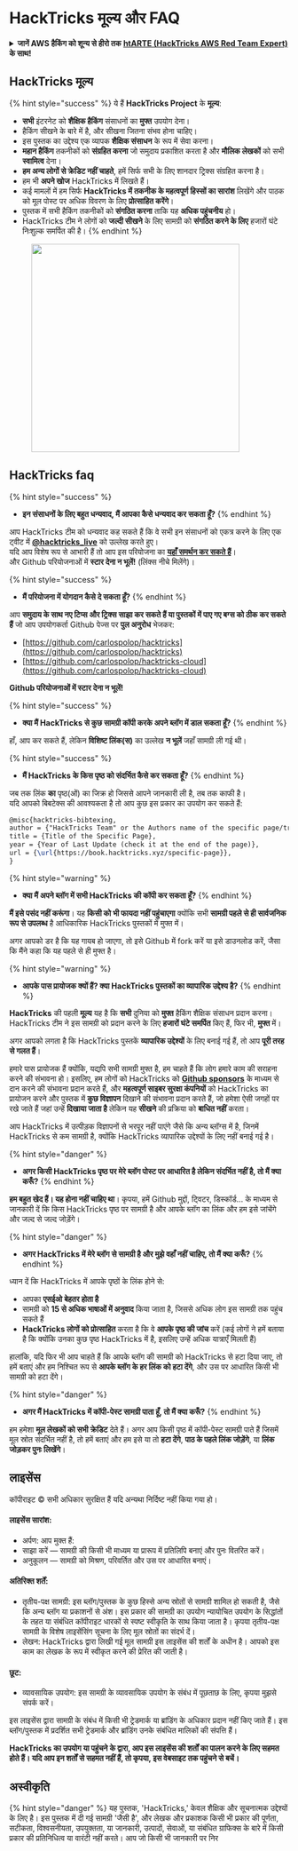 # HackTricks मूल्य और FAQ

<details>

<summary><strong>जानें AWS हैकिंग को शून्य से हीरो तक</strong> <a href="https://training.hacktricks.xyz/courses/arte"><strong>htARTE (HackTricks AWS Red Team Expert)</strong></a><strong> के साथ!</strong></summary>

HackTricks का समर्थन करने के अन्य तरीके:

* अगर आप चाहते हैं कि आपकी **कंपनी HackTricks में विज्ञापित हो** या **HackTricks को PDF में डाउनलोड करें** तो [**सब्सक्रिप्शन प्लान्स देखें**](https://github.com/sponsors/carlospolop)!
* [**आधिकारिक PEASS और HackTricks स्वैग**](https://peass.creator-spring.com) प्राप्त करें
* हमारे विशेष [**NFTs**](https://opensea.io/collection/the-peass-family) कलेक्शन, [**The PEASS Family**](https://opensea.io/collection/the-peass-family) खोजें
* **शामिल हों** 💬 [**डिस्कॉर्ड समूह**](https://discord.gg/hRep4RUj7f) या [**टेलीग्राम समूह**](https://t.me/peass) या हमें **ट्विटर** 🐦 [**@carlospolopm**](https://twitter.com/hacktricks\_live)** पर फॉलो** करें।
* **अपने हैकिंग ट्रिक्स साझा करें** द्वारा PRs सबमिट करके [**HackTricks**](https://github.com/carlospolop/hacktricks) और [**HackTricks Cloud**](https://github.com/carlospolop/hacktricks-cloud) github repos में।

</details>

## HackTricks मूल्य

{% hint style="success" %}
ये हैं **HackTricks Project** के **मूल्य**:

* **सभी** इंटरनेट को **शैक्षिक हैकिंग** संसाधनों का **मुफ्त** उपयोग देना।
* हैकिंग सीखने के बारे में है, और सीखना जितना संभव होना चाहिए।
* इस पुस्तक का उद्देश्य एक व्यापक **शैक्षिक संसाधन** के रूप में सेवा करना।
* **महान हैकिंग** तकनीकों को **संग्रहित करना** जो समुदाय प्रकाशित करता है और **मौलिक लेखकों** को सभी **स्वामित्व** देना।
* **हम अन्य लोगों से क्रेडिट नहीं चाहते**, हमें सिर्फ सभी के लिए शानदार ट्रिक्स संग्रहित करना है।
* हम भी **अपने खोज** HackTricks में लिखते हैं।
* कई मामलों में हम सिर्फ **HackTricks में तकनीक के महत्वपूर्ण हिस्सों का सारांश** लिखेंगे और पाठक को मूल पोस्ट पर अधिक विवरण के लिए **प्रोत्साहित करेंगे**।
* पुस्तक में सभी हैकिंग तकनीकों को **संगठित करना** ताकि यह **अधिक पहुंचनीय** हो।
* HackTricks टीम ने लोगों को **जल्दी सीखने** के लिए सामग्री को **संगठित करने के लिए** हजारों घंटे निःशुल्क समर्पित की है।
{% endhint %}

<figure><img src="../.gitbook/assets/hack tricks gif.gif" alt="" width="375"><figcaption></figcaption></figure>

## HackTricks faq

{% hint style="success" %}
* **इन संसाधनों के लिए बहुत धन्यवाद, मैं आपका कैसे धन्यवाद कर सकता हूँ?**
{% endhint %}

आप HackTricks टीम को धन्यवाद कह सकते हैं कि वे सभी इन संसाधनों को एकत्र करने के लिए एक ट्वीट में [**@hacktricks\_live**](https://twitter.com/hacktricks\_live) को उल्लेख करते हुए।\
यदि आप विशेष रूप से आभारी हैं तो आप इस परियोजना का [**यहाँ समर्थन कर सकते हैं**](https://github.com/sponsors/carlospolop)।\
और Github परियोजनाओं में **स्टार देना न भूलें!** (लिंक्स नीचे मिलेंगे)।

{% hint style="success" %}
* **मैं परियोजना में योगदान कैसे दे सकता हूँ?**
{% endhint %}

आप **समुदाय के साथ नए टिप्स और ट्रिक्स साझा कर सकते हैं या पुस्तकों में पाए गए बग्स को ठीक कर सकते हैं** जो आप उपयोगकर्ता Github पेज्स पर **पुल अनुरोध** भेजकर:

* [https://github.com/carlospolop/hacktricks](https://github.com/carlospolop/hacktricks)
* [https://github.com/carlospolop/hacktricks-cloud](https://github.com/carlospolop/hacktricks-cloud)

**Github परियोजनाओं में स्टार देना न भूलें!**

{% hint style="success" %}
* **क्या मैं HackTricks से कुछ सामग्री कॉपी करके अपने ब्लॉग में डाल सकता हूँ?**
{% endhint %}

हाँ, आप कर सकते हैं, लेकिन **विशिष्ट लिंक(स)** का उल्लेख **न भूलें** जहाँ सामग्री ली गई थी।

{% hint style="success" %}
* **मैं HackTricks के किस पृष्ठ को संदर्भित कैसे कर सकता हूँ?**
{% endhint %}

जब तक लिंक **का** पृष्ठ(ओं) का जिक्र हो जिससे आपने जानकारी ली है, तब तक काफी है।\
यदि आपको बिबटेक्स की आवश्यकता है तो आप कुछ इस प्रकार का उपयोग कर सकते हैं:
```latex
@misc{hacktricks-bibtexing,
author = {"HackTricks Team" or the Authors name of the specific page/trick},
title = {Title of the Specific Page},
year = {Year of Last Update (check it at the end of the page)},
url = {\url{https://book.hacktricks.xyz/specific-page}},
}
```
{% hint style="warning" %}
* **क्या मैं अपने ब्लॉग में सभी HackTricks की कॉपी कर सकता हूँ?**
{% endhint %}

**मैं इसे पसंद नहीं करूंगा**। यह **किसी को भी फायदा नहीं पहुंचाएगा** क्योंकि सभी **सामग्री पहले से ही सार्वजनिक रूप से उपलब्ध** है आधिकारिक HackTricks पुस्तकों में मुफ्त में।

अगर आपको डर है कि यह गायब हो जाएगा, तो इसे Github में fork करें या इसे डाउनलोड करें, जैसा कि मैंने कहा कि यह पहले से ही मुफ्त है।

{% hint style="warning" %}
* **आपके पास प्रायोजक क्यों हैं? क्या HackTricks पुस्तकों का व्यापारिक उद्देश्य है?**
{% endhint %}

**HackTricks** की पहली **मूल्य** यह है कि **सभी** दुनिया को **मुफ्त** हैकिंग शैक्षिक संसाधन प्रदान करना। HackTricks टीम ने इस सामग्री को प्रदान करने के लिए **हजारों घंटे समर्पित** किए हैं, फिर भी, **मुफ्त** में।

अगर आपको लगता है कि HackTricks पुस्तकें **व्यापारिक उद्देश्यों** के लिए बनाई गई हैं, तो आप **पूरी तरह से गलत हैं**।

हमारे पास प्रायोजक हैं क्योंकि, यद्यपि सभी सामग्री मुफ्त है, हम चाहते हैं कि लोग हमारे काम की सराहना करने की संभावना हो। इसलिए, हम लोगों को HackTricks को [**Github sponsors**](https://github.com/sponsors/carlospolop) के माध्यम से दान करने की संभावना प्रदान करते हैं, और **महत्वपूर्ण साइबर सुरक्षा कंपनियों** को HackTricks का प्रायोजन करने और पुस्तक में **कुछ विज्ञापन** दिखाने की संभावना प्रदान करते हैं, जो हमेशा ऐसी जगहों पर रखे जाते हैं जहां उन्हें **दिखाया जाता है** लेकिन यह **सीखने** की प्रक्रिया को **बाधित नहीं** करता।

आप HackTricks में उत्पीड़क विज्ञापनों से भरपूर नहीं पाएंगे जैसे कि अन्य ब्लॉग्स में है, जिनमें HackTricks से कम सामग्री है, क्योंकि HackTricks व्यापारिक उद्देश्यों के लिए नहीं बनाई गई है।

{% hint style="danger" %}
* **अगर किसी HackTricks पृष्ठ पर मेरे ब्लॉग पोस्ट पर आधारित है लेकिन संदर्भित नहीं है, तो मैं क्या करूँ?**
{% endhint %}

**हम बहुत खेद हैं। यह होना नहीं चाहिए था**। कृपया, हमें Github मुद्दों, ट्विटर, डिस्कॉर्ड... के माध्यम से जानकारी दें कि किस HackTricks पृष्ठ पर सामग्री है और आपके ब्लॉग का लिंक और हम इसे जांचेंगे और जल्द से जल्द जोड़ेंगे।

{% hint style="danger" %}
* **अगर HackTricks में मेरे ब्लॉग से सामग्री है और मुझे वहाँ नहीं चाहिए, तो मैं क्या करूँ?**
{% endhint %}

ध्यान दें कि HackTricks में आपके पृष्ठों के लिंक होने से:

* आपका **एसईओ बेहतर होता है**
* सामग्री को **15 से अधिक भाषाओं में अनुवाद** किया जाता है, जिससे अधिक लोग इस सामग्री तक पहुंच सकते हैं
* **HackTricks लोगों को प्रोत्साहित** करता है कि वे **आपके पृष्ठ की जांच** करें (कई लोगों ने हमें बताया है कि क्योंकि उनका कुछ पृष्ठ HackTricks में है, इसलिए उन्हें अधिक यात्राएँ मिलती हैं)

हालांकि, यदि फिर भी आप चाहते हैं कि आपके ब्लॉग की सामग्री को HackTricks से हटा दिया जाए, तो हमें बताएं और हम निश्चित रूप से **आपके ब्लॉग के हर लिंक को हटा देंगे**, और उस पर आधारित किसी भी सामग्री को हटा देंगे।

{% hint style="danger" %}
* **अगर मैं HackTricks में कॉपी-पेस्ट सामग्री पाता हूँ, तो मैं क्या करूँ?**
{% endhint %}

हम हमेशा **मूल लेखकों को सभी क्रेडिट** देते हैं। अगर आप किसी पृष्ठ में कॉपी-पेस्ट सामग्री पाते हैं जिसमें मूल स्रोत संदर्भित नहीं है, तो हमें बताएं और हम इसे या तो **हटा देंगे**, **पाठ के पहले लिंक जोड़ेंगे**, या **लिंक जोड़कर पुनः लिखेंगे**।

## लाइसेंस

कॉपीराइट © सभी अधिकार सुरक्षित हैं यदि अन्यथा निर्दिष्ट नहीं किया गया हो।

#### लाइसेंस सारांश:

* अर्पण: आप मुक्त हैं:
* साझा करें — सामग्री की किसी भी माध्यम या प्रारूप में प्रतिलिपि बनाएं और पुनः वितरित करें।
* अनुकूलन — सामग्री को मिश्रण, परिवर्तित और उस पर आधारित बनाएं।

#### अतिरिक्त शर्तें:

* तृतीय-पक्ष सामग्री: इस ब्लॉग/पुस्तक के कुछ हिस्से अन्य स्रोतों से सामग्री शामिल हो सकती है, जैसे कि अन्य ब्लॉग या प्रकाशनों से अंश। इस प्रकार की सामग्री का उपयोग न्यायोचित उपयोग के सिद्धांतों के तहत या संबंधित कॉपीराइट धारकों से स्पष्ट स्वीकृति के साथ किया जाता है। कृपया तृतीय-पक्ष सामग्री के विशेष लाइसेंसिंग सूचना के लिए मूल स्रोतों का संदर्भ दें।
* लेखन: HackTricks द्वारा लिखी गई मूल सामग्री इस लाइसेंस की शर्तों के अधीन है। आपको इस काम का लेखक के रूप में स्वीकृत करने की प्रेरित की जाती है।

#### छूट:

* व्यावसायिक उपयोग: इस सामग्री के व्यावसायिक उपयोग के संबंध में पूछताछ के लिए, कृपया मुझसे संपर्क करें।

इस लाइसेंस द्वारा सामग्री के संबंध में किसी भी ट्रेडमार्क या ब्रांडिंग के अधिकार प्रदान नहीं किए जाते हैं। इस ब्लॉग/पुस्तक में प्रदर्शित सभी ट्रेडमार्क और ब्रांडिंग उनके संबंधित मालिकों की संपत्ति हैं।

**HackTricks का उपयोग या पहुंचने के द्वारा, आप इस लाइसेंस की शर्तों का पालन करने के लिए सहमत होते हैं। यदि आप इन शर्तों से सहमत नहीं हैं, तो कृपया, इस वेबसाइट तक पहुंचने से बचें।**

## **अस्वीकृति**

{% hint style="danger" %}
यह पुस्तक, 'HackTricks,' केवल शैक्षिक और सूचनात्मक उद्देश्यों के लिए है। इस पुस्तक में दी गई सामग्री 'जैसी है', और लेखक और प्रकाशक किसी भी प्रकार की पूर्णता, सटीकता, विश्वसनीयता, उपयुक्तता, या जानकारी, उत्पादों, सेवाओं, या संबंधित ग्राफिक्स के बारे में किसी प्रकार की प्रतिनिधित्व या वारंटी नहीं करते। आप जो किसी भी जानकारी पर निर
